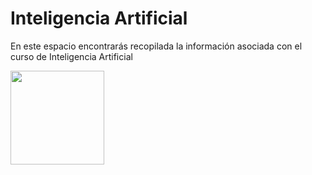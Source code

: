 # Inteligencia Artificial
En este espacio encontrarás recopilada la información asociada con el curso de Inteligencia Artificial

<img src="https://github.com/user-attachments/assets/63074024-a963-4c26-af67-cfb9a8fc7287" width="150">
